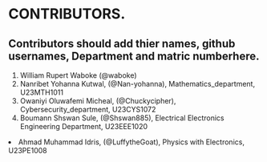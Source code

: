 # CONTRIBUTORS.
## Contributors should add thier names, github usernames, Department and matric numberhere.
<ol>
<li>William Rupert Waboke (@waboke)
<li>Nanribet Yohanna Kutwal, (@Nan-yohanna), Mathematics_department, U23MTH1011</li>
<li>Owaniyi Oluwafemi Micheal, (@Chuckycipher), Cybersecurity_department, U23CYS1072</li>
<li>Boumann Shswan Sule, (@Shswan885), Electrical Electronics Engineering Department,  U23EEE1020</li>
</ol>
<li>Ahmad Muhammad Idris, (@LuffytheGoat), Physics with Electronics, U23PE1008</li>
